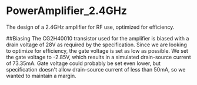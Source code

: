 # PowerAmplifier_2.4GHz
The design of a 2.4GHz amplifier for RF use, optimized for efficiency.

##Biasing
The CG2H40010 transistor used for the amplifier is biased with a drain voltage of 28V as required by the specification. Since we are looking to optimize for efficiency, the gate voltage  is set as low as possible. We set the gate voltage to -2.85V, which results in a simulated drain-source current of 73.35mA. Gate voltage could probably be set even lower, but specification doesn't allow drain-source current of less than 50mA, so we wanted to maintain a margin.
